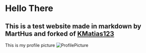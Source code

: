 # Hello There
## This is a test website made in markdown by MartHus  and forked of [KMatias123](https://KMatias123.github.io)

This is my profile picture
![ProfilePicture](https://imgur.com/a/ZAaLL1y)
